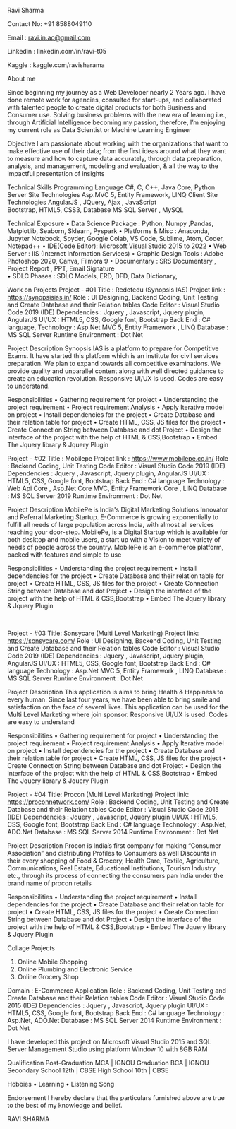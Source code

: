 Ravi Sharma

Contact No: +91 8588049110 

Email : ravi.in.ac@gmail.com

Linkedin : linkedin.com/in/ravi-t05 

Kaggle : kaggle.com/ravisharama 

About me

Since beginning my journey as a Web Developer nearly 2 Years ago. I have done remote work for agencies, consulted for start-ups, and collaborated with talented people to create digital products for both Business and Consumer use. Solving business problems with the new era of learning i.e., through Artificial Intelligence becoming my passion, therefore, I’m enjoying my current role as Data Scientist or Machine Learning Engineer

Objective 
I am passionate about working with the organizations that want to make effective use of their data; from the first ideas around what they want to measure and how to capture data accurately, through data preparation, analysis, and management, modeling and evaluation, & all the way to the impactful presentation of insights

Technical Skills
Programming Language   	C#, C, C++, Java Core, Python
Server Site Technologies  	Asp.MVC 5,  Entity Framework, LINQ
Client Site Technologies	AngularJS , JQuery,  Ajax , JavaScript    
Bootstrap, HTML5,  CSS3, 
Database		MS SQL Server  , MySQL

Technical Exposure
•	Data Science Package : Python, Numpy ,Pandas, Matplotlib, Seaborn, Sklearn, Pyspark
•	Platforms & Misc : Anaconda, Jupyter Notebook, Spyder, Google Colab, VS Code,  Sublime, Atom, Coder, Notepad++
•	IDE(Code Editor): Microsoft Visual Studio 2015 to 2022
•	Web Server : IIS (Internet Information Services)
•	Graphic  Design  Tools :  Adobe  Photoshop 2020, Canva,  Filmora 9
•	Documentary :  SRS Documentary , Project Report , PPT, Email Signature  
•	SDLC Phases :  SDLC Models,  ERD, DFD, Data Dictionary,

Work on Projects 
Project - #01
Title : Redefedu (Synopsis IAS) 
Project link :  https://synopsisias.in/
Role : UI Designing, Backend Coding, Unit Testing and Create Database and their Relation
tables
Code Editor :  Visual Studio Code 2019 (IDE) 
Dependencies :  Jquery , Javascript, Jquery plugin, AngularJS
UI/UX : HTML5, CSS, Google font, Bootstrap 
Back End : C# language, 
Technology :  Asp.Net MVC 5, Entity Framework , LINQ
Database :  MS SQL Server 
Runtime Environment : Dot Net  

Project Description
Synopsis IAS  is a platform to prepare for Competitive Exams. It have started this platform  which is an institute for civil services preparation. We plan to expand towards all competitive examinations. We provide quality and unparallel content along with well directed guidance to create an education revolution. Responsive UI/UX is used. Codes are easy to understand.

Responsibilities
•	Gathering requirement for project 
•	Understanding the project requirement
•	Project requirement Analysis
•	Apply Iterative model on project 
•	Install dependencies for the project 
•	Create Database  and their relation table for project 
•	Create HTML, CSS, JS files for the project
•	Create Connection String between Database and dot Project 
•	Design the interface of the project with the help of HTML & CSS,Bootstrap
•	Embed The Jquery library & Jquery Plugin
 


Project - #02
Title : Mobilepe
Project link :  https://www.mobilepe.co.in/
Role : Backend Coding, Unit Testing 
Code Editor :  Visual Studio Code 2019 (IDE) 
Dependencies :  Jquery , Javascript, Jquery plugin, AngularJS
UI/UX : HTML5, CSS, Google font, Bootstrap 
Back End : C# language 
Technology :  Web Api Core , Asp.Net Core MVC, Entity Framework Core , LINQ
Database :  MS SQL Server  2019
Runtime Environment : Dot Net  

Project Description
MobilePe is India's Digital Marketing Solutions Innovator and Referral Marketing Startup. E-Commerce is growing exponentially to fulfill all needs of large population across India, with almost all services reaching your door-step. MobilePe, is a Digital Startup which is available for both desktop and mobile users, a start up with a Vision to meet variety of needs of people across the country. MobilePe is an e-commerce platform, packed with features and simple to use

Responsibilities
•	Understanding the project requirement
•	Install dependencies for the project 
•	Create Database  and their relation table for project 
•	Create HTML, CSS, JS files for the project
•	Create Connection String between Database and dot Project 
•	Design the interface of the project with the help of HTML & CSS,Bootstrap
•	Embed The Jquery library & Jquery Plugin


 


Project - #03
Title: Sonsycare (Multi Level Marketing)
Project link:  https://sonsycare.com/
Role : UI Designing, Backend Coding, Unit Testing and Create Database and their Relation tables
Code Editor :  Visual Studio Code 2019 (IDE) 
Dependencies :  Jquery , Javascript, Jquery plugin, AngularJS
UI/UX : HTML5, CSS, Google font, Bootstrap 
Back End : C# language 
Technology :  Asp.Net MVC 5, Entity Framework , LINQ
Database :  MS SQL Server 
Runtime Environment : Dot Net  

Project Description
This application is aims to bring Health & Happiness to every human. Since last four years, we have been able to bring smile and satisfaction on the face of several lives. This application can be used for the Multi Level Marketing where join sponsor. Responsive UI/UX is used. Codes are easy to understand

Responsibilities
•	Gathering requirement for project 
•	Understanding the project requirement
•	Project requirement Analysis
•	Apply Iterative model on project 
•	Install dependencies for the project 
•	Create Database  and their relation table for project 
•	Create HTML, CSS, JS files for the project
•	Create Connection String between Database and dot Project 
•	Design the interface of the project with the help of HTML & CSS,Bootstrap
•	Embed The Jquery library & Jquery Plugin



Project - #04
Title: Procon (Multi Level Marketing)
Project link:  https://proconnetwork.com/
Role : Backend Coding, Unit Testing and Create Database and their Relation tables
Code Editor :  Visual Studio Code 2015 (IDE) 
Dependencies :  Jquery , Javascript, Jquery plugin
UI/UX : HTML5, CSS, Google font, Bootstrap 
Back End : C# language 
Technology :  Asp.Net, ADO.Net 
Database :  MS SQL Server  2014
Runtime Environment : Dot Net  

Project Description
Procon is India’s first company for making “Consumer Association” and distributing Profiles to Consumers as well Discounts in their every shopping of Food & Grocery, Health Care, Textile, Agriculture, Communications, Real Estate, Educational Institutions, Tourism Industry etc., through its process of connecting the consumers pan India under the brand name of procon retails

Responsibilities
•	Understanding the project requirement
•	Install dependencies for the project 
•	Create Database  and their relation table for project 
•	Create HTML, CSS, JS files for the project
•	Create Connection String between Database and dot Project 
•	Design the interface of the project with the help of HTML & CSS,Bootstrap
•	Embed The Jquery library & Jquery Plugin


Collage Projects  
1.	Online Mobile Shopping
2.	Online Plumbing and Electronic Service 
3.	Online Grocery Shop

Domain : E-Commerce Application 
Role : Backend Coding, Unit Testing and Create Database and their Relation tables
Code Editor :  Visual Studio Code 2015 (IDE) 
Dependencies :  Jquery , Javascript, Jquery plugin
UI/UX : HTML5, CSS, Google font, Bootstrap 
Back End : C# language 
Technology :  Asp.Net, ADO.Net 
Database :  MS SQL Server  2014
Runtime Environment : Dot Net  

I have developed this project on Microsoft Visual Studio 2015 and SQL Server Management  Studio  using platform Window 10 with 8GB RAM  


Qualification 
Post-Graduation     	MCA 	  |	IGNOU 
Graduation  	       	BCA 	  | 	IGNOU
Secondary School 	    12th    |	CBSE 
High School  		      10th    | 	CBSE
	
Hobbies 
•	Learning
•	Listening Song

 
Endorsement
I hereby declare that the particulars furnished above are true to the best of my knowledge and belief.

RAVI SHARMA
										
